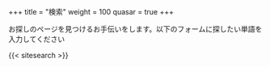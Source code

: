 +++
title = "検索"
weight = 100
quasar = true
+++

お探しのページを見つけるお手伝いをします。以下のフォームに探したい単語を入力してください

{{< sitesearch >}}
